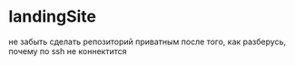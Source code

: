 # landingSite

не забыть сделать репозиторий приватным после того, как разберусь, почему по ssh не коннектится
